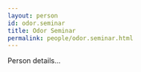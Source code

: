 ```yaml
---
layout: person
id: odor.seminar
title: Odor Seminar
permalink: people/odor.seminar.html
---
```


Person details...